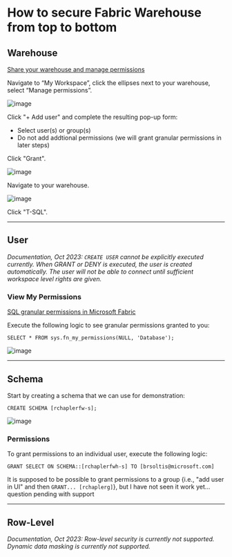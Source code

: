# How to secure Fabric Warehouse from top to bottom

## Warehouse
[Share your warehouse and manage permissions](https://learn.microsoft.com/en-us/fabric/data-warehouse/share-warehouse-manage-permissions)

Navigate to “My Workspace”, click the ellipses next to your warehouse, select “Manage permissions”.

![image](https://github.com/richchapler/AzureSolutions/assets/44923999/eedeb6e0-6154-4ba8-9cb2-1a67d8ddb991)

Click "+ Add user" and complete the resulting pop-up form:
* Select user(s) or group(s)
* Do not add addtional permissions (we will grant granular permissions in later steps)

Click "Grant".

![image](https://github.com/richchapler/AzureSolutions/assets/44923999/e455b831-8590-4d0a-81d1-540673cdaf28)

Navigate to your warehouse.

![image](https://github.com/richchapler/AzureSolutions/assets/44923999/5b61e39b-b8d7-4bc1-b95d-e0fac6174d40)

 Click "T-SQL".

-----

## User
_Documentation, Oct 2023: `CREATE USER` cannot be explicitly executed currently. When GRANT or DENY is executed, the user is created automatically. The user will not be able to connect until sufficient workspace level rights are given._

### View My Permissions
[SQL granular permissions in Microsoft Fabric](https://learn.microsoft.com/en-us/fabric/data-warehouse/sql-granular-permissions)

Execute the following logic to see granular permissions granted to you:
```
SELECT * FROM sys.fn_my_permissions(NULL, 'Database');
```

![image](https://github.com/richchapler/AzureSolutions/assets/44923999/5e8cddec-02c6-4b8d-82f6-9743a2d95858)

-----

## Schema

Start by creating a schema that we can use for demonstration:

```
CREATE SCHEMA [rchaplerfw-s];
```

![image](https://github.com/richchapler/AzureSolutions/assets/44923999/07eb8453-c705-4359-b6a6-e481b4db6ca7)

### Permissions

To grant permissions to an individual user, execute the following logic:
```
GRANT SELECT ON SCHEMA::[rchaplerfwh-s] TO [brsoltis@microsoft.com]
```

It is supposed to be possible to grant permissions to a group {i.e., "add user in UI" and then `GRANT... [rchaplerg]`}, but I have not seen it work yet... question pending with support

-----

## Row-Level
_Documentation, Oct 2023: Row-level security is currently not supported. Dynamic data masking is currently not supported._
